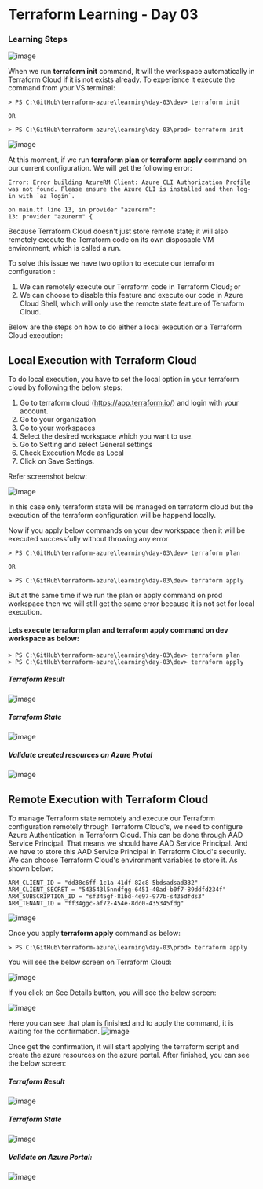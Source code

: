 # Terraform Learning - Day 03


### Learning Steps

![image](https://user-images.githubusercontent.com/84455469/130738953-21e150f3-f6e0-4842-9e6b-caf8f4eee0e8.png)

When we run <b>terraform init</b> command, It will the workspace automatically in Terraform Cloud if it is not exists already. To experience it execute the command from your VS terminal:

```
> PS C:\GitHub\terraform-azure\learning\day-03\dev> terraform init

OR 

> PS C:\GitHub\terraform-azure\learning\day-03\prod> terraform init
```

![image](https://user-images.githubusercontent.com/84455469/130739187-5c469822-abc4-49e8-a714-ea1a0d5f1d3d.png)

At this moment, if we run <b>terraform plan</b> or <b>terraform apply</b> command on our current configuration. We will get the following error:
```
Error: Error building AzureRM Client: Azure CLI Authorization Profile was not found. Please ensure the Azure CLI is installed and then log-in with `az login`.

on main.tf line 13, in provider "azurerm":
13: provider "azurerm" {  
```
Because Terraform Cloud doesn't just store remote state; it will also remotely execute the Terraform code on its own disposable VM environment, which is called a run.

To solve this issue we have two option to execute our terraform configuration :
1. We can remotely execute our Terraform code in Terraform Cloud; or
2. We can choose to disable this feature and execute our code in Azure Cloud Shell, which will only use the remote state feature of Terraform Cloud.

Below are the steps on how to do either a local execution or a Terraform Cloud execution:

## Local Execution with Terraform Cloud
To do local execution, you have to set the local option in your terraform cloud by following the below steps:

1. Go to terraform cloud (https://app.terraform.io/) and login with your account.
2. Go to your organization
3. Go to your workspaces
4. Select the desired workspace which you want to use.
5. Go to Setting and select General settings
6. Check Execution Mode as Local
7. Click on Save Settings.

Refer screenshot below:

![image](https://user-images.githubusercontent.com/84455469/130741777-76fc28f6-dec1-4a0d-83dc-1e8a9b577c65.png)

In this case only terraform state will be managed on terraform cloud but the execution of the terraform configuration will be happend locally.

Now if you apply below commands on your dev workspace then it will be executed successfully without throwing any error

```
> PS C:\GitHub\terraform-azure\learning\day-03\dev> terraform plan

OR 

> PS C:\GitHub\terraform-azure\learning\day-03\dev> terraform apply
```

But at the same time if we run the plan or apply command on prod workspace then we will still get the same error because it is not set for local execution.

#### Lets execute terraform plan and terraform apply command on dev workspace as below:

```
> PS C:\GitHub\terraform-azure\learning\day-03\dev> terraform plan
> PS C:\GitHub\terraform-azure\learning\day-03\dev> terraform apply
```

##### Terraform Result
![image](https://user-images.githubusercontent.com/84455469/130751981-c61dd52a-05ca-44ff-901f-1a35ac9d65b1.png)

##### Terraform State
![image](https://user-images.githubusercontent.com/84455469/130752065-621497aa-b9be-4ca3-900a-26e09eace376.png)

##### Validate created resources on Azure Protal
![image](https://user-images.githubusercontent.com/84455469/130752586-2280b3ff-5f68-4b3e-b711-b66c156d1ecf.png)

## Remote Execution with Terraform Cloud
To manage Terraform state remotely and execute our Terraform configuration remotely through Terraform Cloud's, we need to configure Azure Authentication in Terraform Cloud. This can be done through AAD Service Principal. That means we should have AAD Service Principal. And we have to store this AAD Service Principal in Terraform Cloud's securily. We can choose Terraform Cloud's environment variables to store it. As shown below:

```
ARM_CLIENT_ID = "dd38c6ff-1c1a-41df-82c8-5bdsadsad332"
ARM_CLIENT_SECRET = "543543l5nndfgg-6451-40ad-b0f7-89ddfd234f"
ARM_SUBSCRIPTION_ID = "sf345gf-81bd-4e97-977b-s435dfds3"
ARM_TENANT_ID = "ff34ggc-af72-454e-8dc0-435345fdg"
```

![image](https://user-images.githubusercontent.com/84455469/130744095-db0e1241-7710-4478-8d3f-64fe771c9b66.png)

Once you apply <b>terraform apply</b> command as below:

```
> PS C:\GitHub\terraform-azure\learning\day-03\prod> terraform apply

```

You will see the below screen on Terraform Cloud:

![image](https://user-images.githubusercontent.com/84455469/130747518-c1553058-3e26-4e53-85ab-354387698f2e.png)

If you click on See Details button, you will see the below screen:

![image](https://user-images.githubusercontent.com/84455469/130747207-06dce60d-982f-4595-bf1f-980ff56ca5de.png)

Here you can see that plan is finished and to apply the command, it is waiting for the confirmation.
![image](https://user-images.githubusercontent.com/84455469/130747655-284c6e2a-3b03-4535-bace-699c7dc8610b.png)

Once get the confirmation, it will start applying the terraform script and create the azure resources on the azure portal. After finished, you can see the below screen:
##### Terraform Result
![image](https://user-images.githubusercontent.com/84455469/130747808-f576c173-7ac6-43f2-978c-ee7b661131bf.png)

##### Terraform State
![image](https://user-images.githubusercontent.com/84455469/130748823-dbe9940e-aa82-44ba-a746-25b29ca88942.png)

##### Validate on Azure Portal:
![image](https://user-images.githubusercontent.com/84455469/130748510-0aa2e88d-96ba-4172-b0cc-da1d98aa59ba.png)
